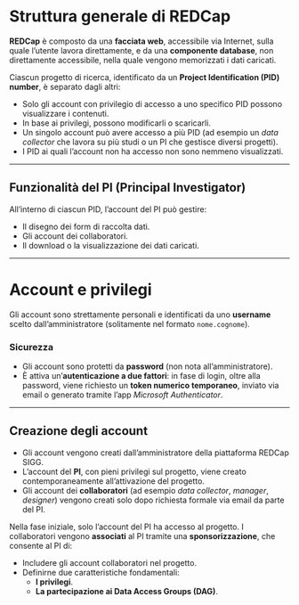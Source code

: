 # Struttura generale di REDCap

**REDCap** è composto da una **facciata web**, accessibile via Internet, sulla quale l’utente lavora direttamente, e da una **componente database**, non direttamente accessibile, nella quale vengono memorizzati i dati caricati.  

Ciascun progetto di ricerca, identificato da un **Project Identification (PID) number**, è separato dagli altri:  
- Solo gli account con privilegio di accesso a uno specifico PID possono visualizzare i contenuti.  
- In base ai privilegi, possono modificarli o scaricarli.  
- Un singolo account può avere accesso a più PID (ad esempio un *data collector* che lavora su più studi o un PI che gestisce diversi progetti).  
- I PID ai quali l’account non ha accesso non sono nemmeno visualizzati.

---

## Funzionalità del PI (Principal Investigator)

All’interno di ciascun PID, l’account del PI può gestire:  
- Il disegno dei form di raccolta dati.  
- Gli account dei collaboratori.  
- Il download o la visualizzazione dei dati caricati.

---

# Account e privilegi

Gli account sono strettamente personali e identificati da uno **username** scelto dall’amministratore (solitamente nel formato `nome.cognome`).  

### Sicurezza
- Gli account sono protetti da **password** (non nota all’amministratore).  
- È attiva un’**autenticazione a due fattori**: in fase di login, oltre alla password, viene richiesto un **token numerico temporaneo**, inviato via email o generato tramite l’app *Microsoft Authenticator*.

---

## Creazione degli account

- Gli account vengono creati dall’amministratore della piattaforma REDCap SIGG.  
- L’account del **PI**, con pieni privilegi sul progetto, viene creato contemporaneamente all’attivazione del progetto.  
- Gli account dei **collaboratori** (ad esempio *data collector*, *manager*, *designer*) vengono creati solo dopo richiesta formale via email da parte del PI.  

Nella fase iniziale, solo l’account del PI ha accesso al progetto. I collaboratori vengono **associati** al PI tramite una **sponsorizzazione**, che consente al PI di:  
- Includere gli account collaboratori nel progetto.  
- Definirne due caratteristiche fondamentali:  
  - **I privilegi**.  
  - **La partecipazione ai Data Access Groups (DAG)**.

